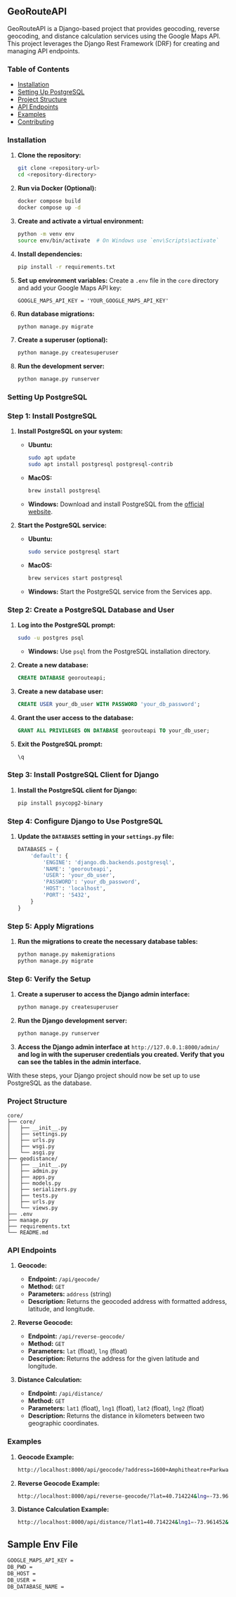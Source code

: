 ## GeoRouteAPI

GeoRouteAPI is a Django-based project that provides geocoding, reverse geocoding, and distance calculation services using the Google Maps API. This project leverages the Django Rest Framework (DRF) for creating and managing API endpoints.

### Table of Contents

- [Installation](#installation)
- [Setting Up PostgreSQL](#setting-up-postgresql)
- [Project Structure](#project-structure)
- [API Endpoints](#api-endpoints)
- [Examples](#examples)
- [Contributing](#contributing)


### Installation

1. **Clone the repository:**
    ```bash
    git clone <repository-url>
    cd <repository-directory>
    ```
1. **Run via Docker (Optional):**
    ```bash
    docker compose build
    docker compose up -d
    ```
   
3. **Create and activate a virtual environment:**
    ```bash
    python -m venv env
    source env/bin/activate  # On Windows use `env\Scripts\activate`
    ```

4. **Install dependencies:**
    ```bash
    pip install -r requirements.txt
    ```

5. **Set up environment variables:**
    Create a `.env` file in the `core` directory and add your Google Maps API key:
    ```env
    GOOGLE_MAPS_API_KEY = 'YOUR_GOOGLE_MAPS_API_KEY'
    ```

6. **Run database migrations:**
    ```bash
    python manage.py migrate
    ```

7. **Create a superuser (optional):**
    ```bash
    python manage.py createsuperuser
    ```

8. **Run the development server:**
    ```bash
    python manage.py runserver
    ```

### Setting Up PostgreSQL

### Step 1: Install PostgreSQL

1. **Install PostgreSQL on your system:**
    - **Ubuntu:**
      ```bash
      sudo apt update
      sudo apt install postgresql postgresql-contrib
      ```
    - **MacOS:**
      ```bash
      brew install postgresql
      ```
    - **Windows:** Download and install PostgreSQL from the [official website](https://www.postgresql.org/download/).

2. **Start the PostgreSQL service:**
    - **Ubuntu:**
      ```bash
      sudo service postgresql start
      ```
    - **MacOS:**
      ```bash
      brew services start postgresql
      ```
    - **Windows:** Start the PostgreSQL service from the Services app.

### Step 2: Create a PostgreSQL Database and User

1. **Log into the PostgreSQL prompt:**
    ```bash
    sudo -u postgres psql
    ```
    - **Windows:** Use `psql` from the PostgreSQL installation directory.

2. **Create a new database:**
    ```sql
    CREATE DATABASE georouteapi;
    ```

3. **Create a new database user:**
    ```sql
    CREATE USER your_db_user WITH PASSWORD 'your_db_password';
    ```

4. **Grant the user access to the database:**
    ```sql
    GRANT ALL PRIVILEGES ON DATABASE georouteapi TO your_db_user;
    ```

5. **Exit the PostgreSQL prompt:**
    ```sql
    \q
    ```

### Step 3: Install PostgreSQL Client for Django

1. **Install the PostgreSQL client for Django:**
    ```bash
    pip install psycopg2-binary
    ```

### Step 4: Configure Django to Use PostgreSQL

1. **Update the `DATABASES` setting in your `settings.py` file:**
    ```python
    DATABASES = {
        'default': {
            'ENGINE': 'django.db.backends.postgresql',
            'NAME': 'georouteapi',
            'USER': 'your_db_user',
            'PASSWORD': 'your_db_password',
            'HOST': 'localhost',
            'PORT': '5432',
        }
    }
    ```

### Step 5: Apply Migrations

1. **Run the migrations to create the necessary database tables:**
    ```bash
    python manage.py makemigrations
    python manage.py migrate
    ```

### Step 6: Verify the Setup

1. **Create a superuser to access the Django admin interface:**
    ```bash
    python manage.py createsuperuser
    ```

2. **Run the Django development server:**
    ```bash
    python manage.py runserver
    ```

3. **Access the Django admin interface at** `http://127.0.0.1:8000/admin/` **and log in with the superuser credentials you created. Verify that you can see the tables in the admin interface.**

With these steps, your Django project should now be set up to use PostgreSQL as the database.

### Project Structure

```
core/
├── core/
│   ├── __init__.py
│   ├── settings.py
│   ├── urls.py
│   ├── wsgi.py
│   └── asgi.py
├── geodistance/
│   ├── __init__.py
│   ├── admin.py
│   ├── apps.py
│   ├── models.py
│   ├── serializers.py
│   ├── tests.py
│   ├── urls.py
│   └── views.py
├── .env
├── manage.py
├── requirements.txt
└── README.md
```

### API Endpoints

1. **Geocode:**
    - **Endpoint:** `/api/geocode/`
    - **Method:** `GET`
    - **Parameters:** `address` (string)
    - **Description:** Returns the geocoded address with formatted address, latitude, and longitude.

2. **Reverse Geocode:**
    - **Endpoint:** `/api/reverse-geocode/`
    - **Method:** `GET`
    - **Parameters:** `lat` (float), `lng` (float)
    - **Description:** Returns the address for the given latitude and longitude.

3. **Distance Calculation:**
    - **Endpoint:** `/api/distance/`
    - **Method:** `GET`
    - **Parameters:** `lat1` (float), `lng1` (float), `lat2` (float), `lng2` (float)
    - **Description:** Returns the distance in kilometers between two geographic coordinates.

### Examples

1. **Geocode Example:**
    ```bash
    http://localhost:8000/api/geocode/?address=1600+Amphitheatre+Parkway,+Mountain+View,+CA
    ```

2. **Reverse Geocode Example:**
    ```bash
    http://localhost:8000/api/reverse-geocode/?lat=40.714224&lng=-73.961452
    ```

3. **Distance Calculation Example:**
    ```bash
    http://localhost:8000/api/distance/?lat1=40.714224&lng1=-73.961452&lat2=34.052235&lng2=-118.243683
    ```

## Sample Env File

```bash
GOOGLE_MAPS_API_KEY =
DB_PWD =
DB_HOST =
DB_USER =
DB_DATABASE_NAME =
```